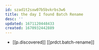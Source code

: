 ```yaml
---
id: szad1t2sxw07b5bvkrbs3w6
title: the day I found Batch Rename
desc: ''
updated: 1671120448433
created: 1670932442889
---
```


- [[p.discovered]] [[prdct.batch-rename]]